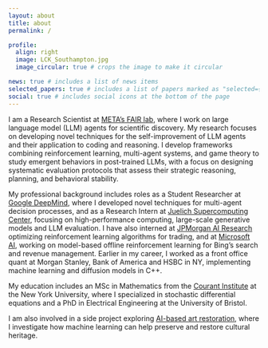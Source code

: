 ```yaml
---
layout: about
title: about
permalink: /

profile:
  align: right
  image: LCK_Southampton.jpg
  image_circular: true # crops the image to make it circular

news: true # includes a list of news items
selected_papers: true # includes a list of papers marked as "selected={true}"
social: true # includes social icons at the bottom of the page
---
```


I am a Research Scientist at [META’s FAIR lab](https://ai.meta.com/research/), where I work on large language model (LLM) agents for scientific discovery. My research focuses on developing novel techniques for the self-improvement of LLM agents and their application to coding and reasoning. I develop frameworks combining reinforcement learning, multi-agent systems, and game theory to study emergent behaviors in post-trained LLMs, with a focus on designing systematic evaluation protocols that assess their strategic reasoning, planning, and behavioral stability.


My professional background includes roles as a Student Researcher at [Google DeepMind](https://deepmind.google/), where I developed novel techniques for multi-agent decision processes, and as a Research Intern at [Juelich Supercomputing Center](https://www.fz-juelich.de/en/ias/jsc), focusing on high-performance computing, large-scale generative models and LLM evaluation. I have also interned at [JPMorgan AI Research](https://www.jpmorgan.com/technology/artificial-intelligence) optimizing reinforcement learning algorithms for trading, and at [Microsoft AI](https://www.microsoft.com/en-us/research/group/bing-speech-and-language-sciences/), working on model-based offline reinforcement learning for Bing’s search and revenue management. Earlier in my career, I worked as a front office quant at Morgan Stanley, Bank of America and HSBC in NY, implementing machine learning and diffusion models in C++.


My education includes an MSc in Mathematics from the [Courant Institute](https://cims.nyu.edu/dynamic/) at the New York University, where I specialized in stochastic differential equations and a PhD in Electrical Engineering at the University of Bristol.

I am also involved in a side project exploring [AI-based art restoration](https://artrestoreai.github.io/), where I investigate how machine learning can help preserve and restore cultural heritage.

<!--  You can put a picture in, too. The code is already in, just name your picture `prof_pic.jpg` and put it in the `img/` folder.

 Put your address / P.O. box / other info right below your picture. You can also disable any these elements by editing `profile` property of the YAML header of your `_pages/about.md`. Edit `_bibliography/papers.bib` and Jekyll will render your [publications page](/al-folio/publications/) automatically.

Link to your social media connections, too.
This theme is set up to use [Font Awesome icons](http://fortawesome.github.io/Font-Awesome/) and [Academicons](https://jpswalsh.github.io/academicons/), # like the ones below. Add your Facebook, Twitter, LinkedIn, Google Scholar, or just disable all of them. --->
